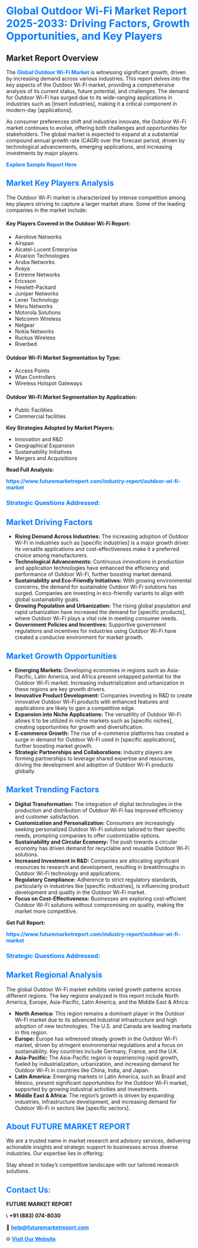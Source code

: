 <h1 style="color: #007BFF;">Global Outdoor Wi-Fi Market Report 2025-2033: Driving Factors, Growth Opportunities, and Key Players</h1>

<section id="overview">
<h2>Market Report Overview</h2>
<p>The <a href="https://www.futuremarketreport.com/industry-report/outdoor-wi-fi-market" style="color: #007BFF; text-decoration: none;"><strong>Global Outdoor Wi-Fi Market</strong></a> is witnessing significant growth, driven by increasing demand across various industries. This report delves into the key aspects of the Outdoor Wi-Fi market, providing a comprehensive analysis of its current status, future potential, and challenges. The demand for Outdoor Wi-Fi has surged due to its wide-ranging applications in industries such as [insert industries], making it a critical component in modern-day [applications].</p>
<p>As consumer preferences shift and industries innovate, the Outdoor Wi-Fi market continues to evolve, offering both challenges and opportunities for stakeholders. The global market is expected to expand at a substantial compound annual growth rate (CAGR) over the forecast period, driven by technological advancements, emerging applications, and increasing investments by major players.</p>
</section>

<section id="overview">
<p><a href="https://www.futuremarketreport.com/request-sample/reportId=63205" style="color: #007BFF; text-decoration: none;"><strong>Explore Sample Report Here</strong></a></p>
</section>

<section id="key-players">
<h2 style="color: #007BFF;">Market Key Players Analysis</h2>
<p>The Outdoor Wi-Fi market is characterized by intense competition among key players striving to capture a larger market share. Some of the leading companies in the market include:</p>
<h4>Key Players Covered in the Outdoor Wi-Fi Report:</h4>
<ul><li>Aerohive Networks</li><li>Airspan</li><li>Alcatel-Lucent Enterprise</li><li>Alvarion Technologies</li><li>Aruba Networks</li><li>Avaya</li><li>Extreme Networks</li><li>Ericsson</li><li>Hewlett-Packard</li><li>Juniper Networks</li><li>Lever Technology</li><li>Meru Networks</li><li>Motorola Solutions</li><li>Netcomm Wireless</li><li>Netgear</li><li>Nokia Networks</li><li>Ruckus Wireless</li><li>Riverbed</li></ul>
<h4>Outdoor Wi-Fi Market Segmentation by Type:</h4>
<ul><li>Access Points</li><li>Wlan Controllers</li><li>Wireless Hotspot Gateways</li></ul>

<h4>Outdoor Wi-Fi Market Segmentation by Application:</h4>
<ul><li>Public Facilities</li><li>Commercial facilities</li></ul>
<p><strong>Key Strategies Adopted by Market Players:</strong></p>
<ul>
<li>Innovation and R&D</li>
<li>Geographical Expansion</li>
<li>Sustainability Initiatives</li>
<li>Mergers and Acquisitions</li>
</ul>
</section>

<section>
<p><strong>Read Full Analysis: </strong></p><a href="https://www.futuremarketreport.com/industry-report/outdoor-wi-fi-market" style="color: #007BFF; text-decoration: none;"><strong>https://www.futuremarketreport.com/industry-report/outdoor-wi-fi-market</strong></a>
<h3 style="color: #007BFF;">Strategic Questions Addressed:</h3>
</section>

<section id="driving-factors">
<h2 style="color: #007BFF;">Market Driving Factors</h2>
<ul>
<li><strong>Rising Demand Across Industries:</strong> The increasing adoption of Outdoor Wi-Fi in industries such as [specific industries] is a major growth driver. Its versatile applications and cost-effectiveness make it a preferred choice among manufacturers.</li>
<li><strong>Technological Advancements:</strong> Continuous innovations in production and application technologies have enhanced the efficiency and performance of Outdoor Wi-Fi, further boosting market demand.</li>
<li><strong>Sustainability and Eco-Friendly Initiatives:</strong> With growing environmental concerns, the demand for sustainable Outdoor Wi-Fi solutions has surged. Companies are investing in eco-friendly variants to align with global sustainability goals.</li>
<li><strong>Growing Population and Urbanization:</strong> The rising global population and rapid urbanization have increased the demand for [specific products], where Outdoor Wi-Fi plays a vital role in meeting consumer needs.</li>
<li><strong>Government Policies and Incentives:</strong> Supportive government regulations and incentives for industries using Outdoor Wi-Fi have created a conducive environment for market growth.</li>
</ul>
</section>

<section id="growth-opportunities">
<h2 style="color: #007BFF;">Market Growth Opportunities</h2>
<ul>
<li><strong>Emerging Markets:</strong> Developing economies in regions such as Asia-Pacific, Latin America, and Africa present untapped potential for the Outdoor Wi-Fi market. Increasing industrialization and urbanization in these regions are key growth drivers.</li>
<li><strong>Innovative Product Development:</strong> Companies investing in R&D to create innovative Outdoor Wi-Fi products with enhanced features and applications are likely to gain a competitive edge.</li>
<li><strong>Expansion into Niche Applications:</strong> The versatility of Outdoor Wi-Fi allows it to be utilized in niche markets such as [specific niches], creating opportunities for growth and diversification.</li>
<li><strong>E-commerce Growth:</strong> The rise of e-commerce platforms has created a surge in demand for Outdoor Wi-Fi used in [specific applications], further boosting market growth.</li>
<li><strong>Strategic Partnerships and Collaborations:</strong> Industry players are forming partnerships to leverage shared expertise and resources, driving the development and adoption of Outdoor Wi-Fi products globally.</li>
</ul>
</section>

<section id="trending-factors">
<h2 style="color: #007BFF;">Market Trending Factors</h2>
<ul>
<li><strong>Digital Transformation:</strong> The integration of digital technologies in the production and distribution of Outdoor Wi-Fi has improved efficiency and customer satisfaction.</li>
<li><strong>Customization and Personalization:</strong> Consumers are increasingly seeking personalized Outdoor Wi-Fi solutions tailored to their specific needs, prompting companies to offer customizable options.</li>
<li><strong>Sustainability and Circular Economy:</strong> The push towards a circular economy has driven demand for recyclable and reusable Outdoor Wi-Fi solutions.</li>
<li><strong>Increased Investment in R&D:</strong> Companies are allocating significant resources to research and development, resulting in breakthroughs in Outdoor Wi-Fi technology and applications.</li>
<li><strong>Regulatory Compliance:</strong> Adherence to strict regulatory standards, particularly in industries like [specific industries], is influencing product development and quality in the Outdoor Wi-Fi market.</li>
<li><strong>Focus on Cost-Effectiveness:</strong> Businesses are exploring cost-efficient Outdoor Wi-Fi solutions without compromising on quality, making the market more competitive.</li>
</ul>
</section>

<section>
<p><strong>Get Full Report: </strong></p><a href="https://www.futuremarketreport.com/industry-report/outdoor-wi-fi-market" style="color: #007BFF; text-decoration: none;"><strong>https://www.futuremarketreport.com/industry-report/outdoor-wi-fi-market</strong></a>
<h3 style="color: #007BFF;">Strategic Questions Addressed:</h3>
</section>


<section id="regional-analysis">
<h2 style="color: #007BFF;">Market Regional Analysis</h2>
<p>The global Outdoor Wi-Fi market exhibits varied growth patterns across different regions. The key regions analyzed in this report include North America, Europe, Asia-Pacific, Latin America, and the Middle East & Africa:</p>
<ul>
<li><strong>North America:</strong> This region remains a dominant player in the Outdoor Wi-Fi market due to its advanced industrial infrastructure and high adoption of new technologies. The U.S. and Canada are leading markets in this region.</li>
<li><strong>Europe:</strong> Europe has witnessed steady growth in the Outdoor Wi-Fi market, driven by stringent environmental regulations and a focus on sustainability. Key countries include Germany, France, and the U.K.</li>
<li><strong>Asia-Pacific:</strong> The Asia-Pacific region is experiencing rapid growth, fueled by industrialization, urbanization, and increasing demand for Outdoor Wi-Fi in countries like China, India, and Japan.</li>
<li><strong>Latin America:</strong> Emerging markets in Latin America, such as Brazil and Mexico, present significant opportunities for the Outdoor Wi-Fi market, supported by growing industrial activities and investments.</li>
<li><strong>Middle East & Africa:</strong> The region’s growth is driven by expanding industries, infrastructure development, and increasing demand for Outdoor Wi-Fi in sectors like [specific sectors].</li>
</ul>
</section>

<footer>
<h2 style="color: #007BFF;">About FUTURE MARKET REPORT</h2>
<p>We are a trusted name in market research and advisory services, delivering actionable insights and strategic support to businesses across diverse industries. Our expertise lies in offering:</p>

<p>Stay ahead in today’s competitive landscape with our tailored research solutions.</p>

<h2 style="color: #007BFF;">Contact Us:</h2>
<p><strong>FUTURE MARKET REPORT</strong></p>
<p>📞 <strong>+91 (883) 074-8030</strong></p>
<p>📧 <strong><a href="mailto:help@futuremarketreport.com" style="color: #007BFF;">help@futuremarketreport.com</a></strong></p>
<p>🌐 <strong><a href="https://www.futuremarketreport.com/" style="color: #007BFF;">Visit Our Website</a></strong></p>
</footer>